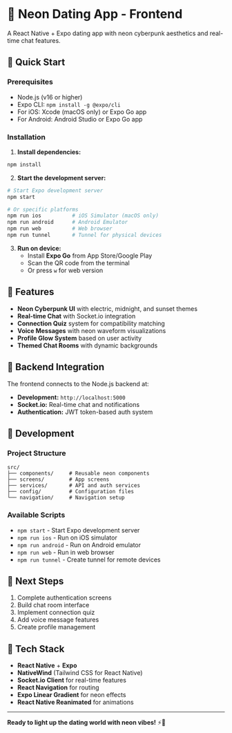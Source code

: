 # 🌈 Neon Dating App - Frontend

A React Native + Expo dating app with neon cyberpunk aesthetics and real-time chat features.

## 🚀 Quick Start

### Prerequisites
- Node.js (v16 or higher)
- Expo CLI: `npm install -g @expo/cli`
- For iOS: Xcode (macOS only) or Expo Go app
- For Android: Android Studio or Expo Go app

### Installation

1. **Install dependencies:**
```bash
npm install
```

2. **Start the development server:**
```bash
# Start Expo development server
npm start

# Or specific platforms
npm run ios          # iOS Simulator (macOS only)
npm run android      # Android Emulator
npm run web          # Web browser
npm run tunnel       # Tunnel for physical devices
```

3. **Run on device:**
   - Install **Expo Go** from App Store/Google Play
   - Scan the QR code from the terminal
   - Or press `w` for web version

## 🎨 Features

- **Neon Cyberpunk UI** with electric, midnight, and sunset themes
- **Real-time Chat** with Socket.io integration
- **Connection Quiz** system for compatibility matching
- **Voice Messages** with neon waveform visualizations
- **Profile Glow System** based on user activity
- **Themed Chat Rooms** with dynamic backgrounds

## 🔧 Backend Integration

The frontend connects to the Node.js backend at:
- **Development:** `http://localhost:5000`
- **Socket.io:** Real-time chat and notifications
- **Authentication:** JWT token-based auth system

## 📱 Development

### Project Structure
```
src/
├── components/     # Reusable neon components
├── screens/        # App screens
├── services/       # API and auth services
├── config/         # Configuration files
└── navigation/     # Navigation setup
```

### Available Scripts
- `npm start` - Start Expo development server
- `npm run ios` - Run on iOS simulator
- `npm run android` - Run on Android emulator
- `npm run web` - Run in web browser
- `npm run tunnel` - Create tunnel for remote devices

## 🎯 Next Steps

1. Complete authentication screens
2. Build chat room interface
3. Implement connection quiz
4. Add voice message features
5. Create profile management

## 🌟 Tech Stack

- **React Native** + **Expo**
- **NativeWind** (Tailwind CSS for React Native)
- **Socket.io Client** for real-time features
- **React Navigation** for routing
- **Expo Linear Gradient** for neon effects
- **React Native Reanimated** for animations

---

**Ready to light up the dating world with neon vibes!** ⚡💖
